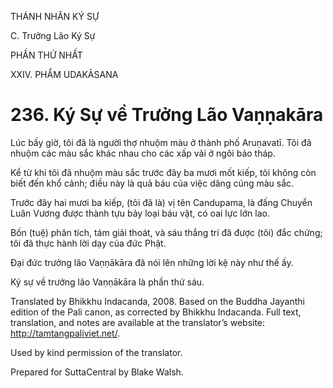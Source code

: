 THÁNH NHÂN KÝ SỰ

C. Trưởng Lão Ký Sự

PHẦN THỨ NHẤT

XXIV. PHẨM UDAKĀSANA

# 236\. Ký Sự về Trưởng Lão Vaṇṇakāra

Lúc bấy giờ, tôi đã là người thợ nhuộm màu ở thành phố Aruṇavatī. Tôi đã nhuộm các màu sắc khác nhau cho các xấp vải ở ngôi bảo tháp.

Kể từ khi tôi đã nhuộm màu sắc trước đây ba mươi mốt kiếp, tôi không còn biết đến khổ cảnh; điều này là quả báu của việc dâng cúng màu sắc.

Trước đây hai mươi ba kiếp, (tôi đã là) vị tên Candupama, là đấng Chuyển Luân Vương được thành tựu bảy loại báu vật, có oai lực lớn lao.

Bốn (tuệ) phân tích, tám giải thoát, và sáu thắng trí đã được (tôi) đắc chứng; tôi đã thực hành lời dạy của đức Phật.

Đại đức trưởng lão Vaṇṇākāra đã nói lên những lời kệ này như thế ấy.

Ký sự về trưởng lão Vaṇṇākāra là phần thứ sáu.

Translated by Bhikkhu Indacanda, 2008. Based on the Buddha Jayanthi edition of the Pali canon, as corrected by Bhikkhu Indacanda. Full text, translation, and notes are available at the translator’s website: http://tamtangpaliviet.net/.

Used by kind permission of the translator.

Prepared for SuttaCentral by Blake Walsh.
